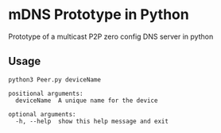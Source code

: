 # mDNS Prototype in Python
Prototype of a multicast P2P zero config DNS server in python

## Usage
```
python3 Peer.py deviceName

positional arguments:
  deviceName  A unique name for the device

optional arguments:
  -h, --help  show this help message and exit
```
